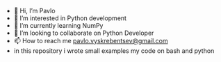 - 👋 Hi, I’m Pavlo
- 👀 I’m interested in Python development
- 🌱 I’m currently learning NumPy
- 💞️ I’m looking to collaborate on Python Developer
- 📫 How to reach me pavlo.vyskrebentsev@gmail.com
- in this repository i wrote small examples my code on bash and python
